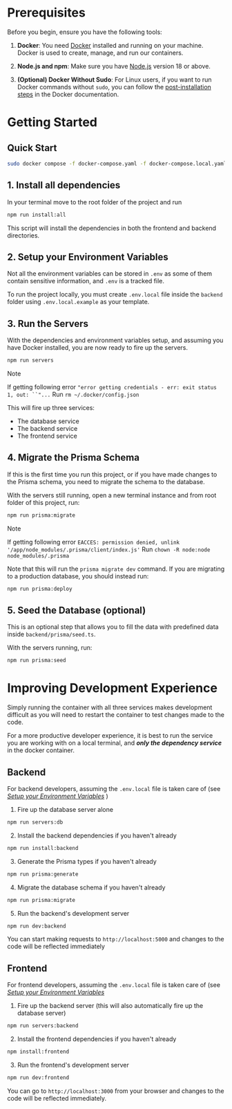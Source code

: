 # Prerequisites

Before you begin, ensure you have the following tools:

1. **Docker**: You need [Docker](https://www.docker.com/products/docker-desktop) installed and running on your machine. Docker is used to create, manage, and run our containers.

2. **Node.js and npm**: Make sure you have [Node.js](https://nodejs.org/) version 18 or above.

3. **(Optional) Docker Without Sudo**: For Linux users, if you want to run Docker commands without `sudo`, you can follow the [post-installation steps](https://docs.docker.com/engine/install/linux-postinstall/#manage-docker-as-a-non-root-user) in the Docker documentation.

# Getting Started

## Quick Start

```bash
sudo docker compose -f docker-compose.yaml -f docker-compose.local.yaml up --build
```

## 1. Install all dependencies

In your terminal move to the root folder of the project and run

```bash
npm run install:all
```

This script will install the dependencies in both the frontend and backend directories.

## 2. Setup your Environment Variables

Not all the environment variables can be stored in `.env` as some of them contain sensitive information, and `.env` is a tracked file.

To run the project locally, you must create `.env.local` file inside the `backend` folder using `.env.local.example` as your template.

## 3. Run the Servers

With the dependencies and environment variables setup, and assuming you have Docker installed, you are now ready to fire up the servers.

```bash
npm run servers
```

> [!NOTE]
> If getting following error `"error getting credentials - err: exit status 1, out: ``"...`
> Run `rm ~/.docker/config.json `

This will fire up three services:

- The database service
- The backend service
- The frontend service

## 4. Migrate the Prisma Schema

If this is the first time you run this project, or if you have made changes to the Prisma schema, you need to migrate the schema to the database.

With the servers still running, open a new terminal instance and from root folder of this project, run:

```bash
npm run prisma:migrate
```

> [!NOTE]
> If getting following error `EACCES: permission denied, unlink '/app/node_modules/.prisma/client/index.js'`
> Run `chown -R node:node node_modules/.prisma `

Note that this will run the `prisma migrate dev` command. If you are migrating to a production database, you should instead run:

```bash
npm run prisma:deploy
```

## 5. Seed the Database (optional)

This is an optional step that allows you to fill the data with predefined data inside `backend/prisma/seed.ts`.

With the servers running, run:

```bash
npm run prisma:seed
```

# Improving Development Experience

Simply running the container with all three services makes development difficult as you will need to restart the container to test changes made to the code.

For a more productive developer experience, it is best to run the service you are working with on a local terminal, and **_only the dependency service_** in the docker container.

## Backend

For backend developers, assuming the `.env.local` file is taken care of (see [_Setup your Environment Variables_](#2-setup-your-environment-variables)
)

1. Fire up the database server alone

```bash
npm run servers:db
```

2. Install the backend dependencies if you haven't already

```bash
npm run install:backend
```

3. Generate the Prisma types if you haven't already

```bash
npm run prisma:generate
```

4. Migrate the database schema if you haven't already

```bash
npm run prisma:migrate
```

5. Run the backend's development server

```bash
npm run dev:backend
```

You can start making requests to `http://localhost:5000` and changes to the code will be reflected immediately

## Frontend

For frontend developers, assuming the `.env.local` file is taken care of (see [_Setup your Environment Variables_](#2-setup-your-environment-variables)

1. Fire up the backend server (this will also automatically fire up the database server)

```bash
npm run servers:backend
```

2. Install the frontend dependencies if you haven't already

```bash
npm install:frontend
```

3. Run the frontend's development server

```bash
npm run dev:frontend
```

You can go to `http://localhost:3000` from your browser and changes to the code will be reflected immediately.
